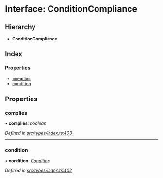 # Interface: ConditionCompliance

## Hierarchy

* **ConditionCompliance**

## Index

### Properties

* [complies](conditioncompliance.md#complies)
* [condition](conditioncompliance.md#condition)

## Properties

###  complies

• **complies**: *boolean*

*Defined in [src/types/index.ts:403](https://github.com/PolymathNetwork/polymesh-sdk/blob/2a4e4111/src/types/index.ts#L403)*

___

###  condition

• **condition**: *[Condition](../globals.md#condition)*

*Defined in [src/types/index.ts:402](https://github.com/PolymathNetwork/polymesh-sdk/blob/2a4e4111/src/types/index.ts#L402)*
